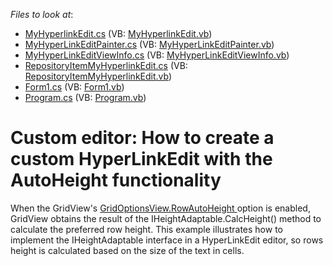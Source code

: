<!-- default file list -->
*Files to look at*:

* [MyHyperlinkEdit.cs](./CS/WindowsApplication1/CustomEditor/MyHyperlinkEdit.cs) (VB: [MyHyperlinkEdit.vb](./VB/WindowsApplication1/CustomEditor/MyHyperlinkEdit.vb))
* [MyHyperLinkEditPainter.cs](./CS/WindowsApplication1/CustomEditor/MyHyperLinkEditPainter.cs) (VB: [MyHyperLinkEditPainter.vb](./VB/WindowsApplication1/CustomEditor/MyHyperLinkEditPainter.vb))
* [MyHyperLinkEditViewInfo.cs](./CS/WindowsApplication1/CustomEditor/MyHyperLinkEditViewInfo.cs) (VB: [MyHyperLinkEditViewInfo.vb](./VB/WindowsApplication1/CustomEditor/MyHyperLinkEditViewInfo.vb))
* [RepositoryItemMyHyperlinkEdit.cs](./CS/WindowsApplication1/CustomEditor/RepositoryItemMyHyperlinkEdit.cs) (VB: [RepositoryItemMyHyperlinkEdit.vb](./VB/WindowsApplication1/CustomEditor/RepositoryItemMyHyperlinkEdit.vb))
* [Form1.cs](./CS/WindowsApplication1/Form1.cs) (VB: [Form1.vb](./VB/WindowsApplication1/Form1.vb))
* [Program.cs](./CS/WindowsApplication1/Program.cs) (VB: [Program.vb](./VB/WindowsApplication1/Program.vb))
<!-- default file list end -->
# Custom editor: How to create a custom HyperLinkEdit with the AutoHeight functionality


<p>When the GridView's <a href="http://documentation.devexpress.com/#WindowsForms/DevExpressXtraGridViewsGridGridOptionsView_RowAutoHeighttopic">GridOptionsView.RowAutoHeight </a> option is enabled, GridView obtains the result of the IHeightAdaptable.CalcHeight() method to calculate the preferred row height. This example illustrates how to implement the IHeightAdaptable interface in a HyperLinkEdit editor, so rows height is calculated based on the size of the text in cells.</p>

<br/>



